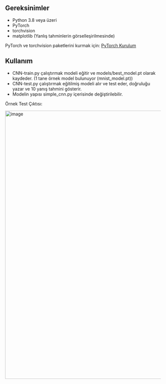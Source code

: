 ## Gereksinimler

- Python 3.8 veya üzeri
- PyTorch 
- torchvision
- matplotlib (Yanlış tahminlerin görselleşirilmesinde)

PyTorch ve torchvision paketlerini kurmak için:
[PyTorch Kurulum](https://pytorch.org/get-started/locally/)

## Kullanım

- CNN-train.py çalıştırmak modeli eğitir ve models/best_model.pt olarak kaydeder. (1 tane örnek model bulunuyor (mnist_model.pt))
- CNN-test.py çalıştırmak eğitilmiş modeli alır ve test eder, doğruluğu yazar ve 10 yanış tahmini gösterir.
- Modelin yapısı simple_cnn.py içerisinde değiştirilebilir.

 Örnek Test Çıktısı:
 
<img width="1784" height="866" alt="image" src="https://github.com/user-attachments/assets/e9f9f46e-cf3c-4b34-bbac-eeb464cc1f39" />


